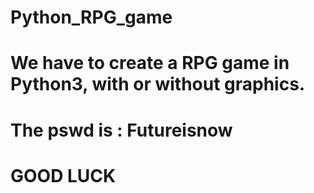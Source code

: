 # Python_RPG_game
# We have to create a RPG game in Python3, with or without graphics.
#
#
# The pswd is : Futureisnow
# GOOD LUCK
#